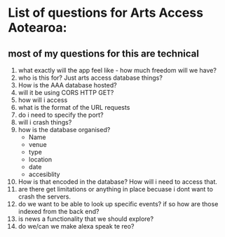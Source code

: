 # List of questions for Arts Access Aotearoa:

## most of my questions for this are technical

1. what exactly will the app feel like - how much freedom will we have?
2. who is this for? Just arts access database things?
3. How is the AAA database hosted?
4. will it be using CORS HTTP GET?
5. how will i access
6. what is the format of the URL requests
7. do i need to specify the port?
8. will i crash things? 
9. how is the database organised?
    * Name
    * venue
    * type
    * location
    * date
    * accesiblity
10. How is that encoded in the database? How will i need to access that.
11. are there get limitations or anything in place becuase i dont want to crash the servers.
12. do we want to be able to look up specific events? if so how are those indexed from the back end?
13. is news a functionality that we should explore?
14. do we/can we make alexa speak te reo? 